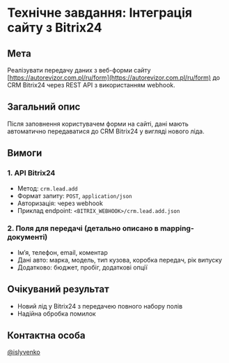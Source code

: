 # Технічне завдання: Інтеграція сайту з Bitrix24

## Мета

Реалізувати передачу даних з веб-форми сайту [https://autorevizor.com.pl/ru/form](https://autorevizor.com.pl/ru/form) до CRM Bitrix24 через REST API з використанням webhook.

## Загальний опис

Після заповнення користувачем форми на сайті, дані мають автоматично передаватися до CRM Bitrix24 у вигляді нового ліда.

## Вимоги

### 1. API Bitrix24

* Метод: `crm.lead.add`
* Формат запиту: `POST`, `application/json`
* Авторизація: через webhook
* Приклад endpoint: `<BITRIX_WEBHOOK>/crm.lead.add.json`

### 2. Поля для передачі (детально описано в mapping-документі)

* Ім’я, телефон, email, коментар
* Дані авто: марка, модель, тип кузова, коробка передач, рік випуску
* Додатково: бюджет, пробіг, додаткові опції

## Очікуваний результат

* Новий лід у Bitrix24 з передачею повного набору полів
* Надійна обробка помилок

## Контактна особа

[@islyvenko](https://t.me/islyvenko)
